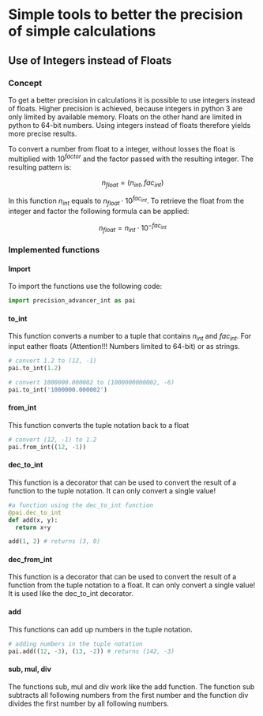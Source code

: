 # Simple tools to better the precision of simple calculations

## Use of Integers instead of Floats

### Concept

To get a better precision in calculations it is possible to use integers instead of floats. Higher precision is achieved, because integers in python 3 are only limited by available memory. Floats on the other hand are limited in python to 64-bit numbers. Using integers instead of floats therefore yields more precise results.

To convert a number from float to a integer, without losses the float is multiplied with $10^{factor}$ and the factor passed with the resulting integer. The resulting pattern is:

$$n_{float} = (n_{int}, fac_{int})$$

In this function $n_{int}$ equals to $n_{float} \cdot 10^{fac_{int}}$. To retrieve the float from the integer and factor the following formula can be applied:

$$n_{float} = n_{int} \cdot 10^{-fac_{int}}$$

### Implemented functions

#### Import

To import the functions use the following code:

```python
import precision_advancer_int as pai
```

#### to_int

This function converts a number to a tuple that contains $n_{int}$ and $fac_{int}$. For input eather floats (Attention!!! Numbers limited to 64-bit) or as strings.

```python
# convert 1.2 to (12, -1)
pai.to_int(1.2)

# convert 1000000.000002 to (1000000000002, -6)
pai.to_int('1000000.000002')
``` 

#### from_int

This function converts the tuple notation back to a float

```python
# convert (12, -1) to 1.2
pai.from_int((12, -1))
``` 

#### dec_to_int

This function is a decorator that can be used to convert the result of a function to the tuple notation. It can only convert a single value!

```python
#a function using the dec_to_int function
@pai.dec_to_int
def add(x, y):
  return x+y

add(1, 2) # returns (3, 0)
```

#### dec_from_int

This function is a decorator that can be used to convert the result of a function from the tuple notation to a float. It can only convert a single value! It is used like the dec_to_int decorator.

#### add

This functions can add up numbers in the tuple notation.

```python
# adding numbers in the tuple notation
pai.add((12, -3), (13, -2)) # returns (142, -3)
```

#### sub, mul, div

The functions sub, mul and div work like the add function. The function sub subtracts all following numbers from the first number and the function div divides the first number by all following numbers.

